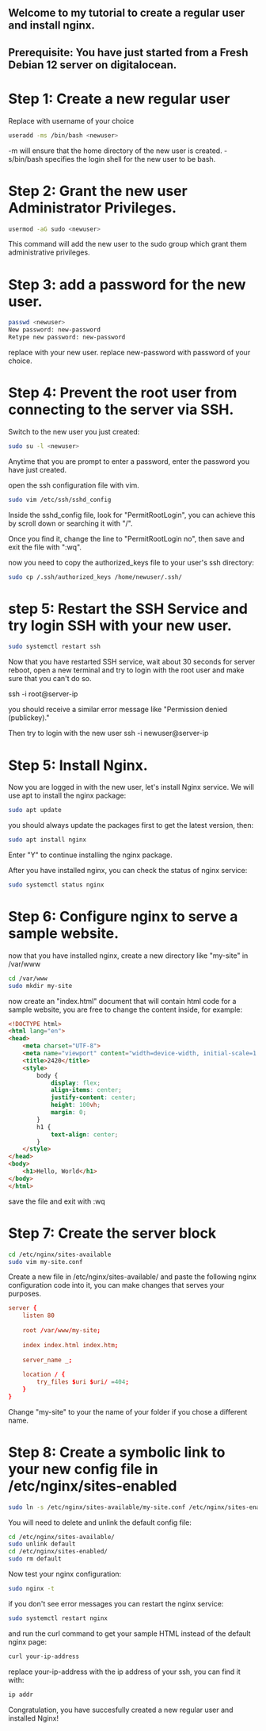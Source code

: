 ## Welcome to my tutorial to create a regular user and install nginx.
## Prerequisite: You have just started from a Fresh Debian 12 server on digitalocean.

# Step 1: Create a new regular user
Replace <newuser> with username of your choice
```bash
useradd -ms /bin/bash <newuser>
```
-m will ensure that the home directory of the new user is created.
-s/bin/bash specifies the login shell for the new user to be bash.


# Step 2: Grant the new user Administrator Privileges.
```bash
usermod -aG sudo <newuser>
```
This command will add the new user to the sudo group which grant them administrative privileges.

# Step 3: add a password for the new user.
```bash
passwd <newuser>
New password: new-password
Retype new password: new-password
```
replace <newuser> with your new user.
replace new-password with password of your choice.

# Step 4: Prevent the root user from connecting to the server via SSH.

Switch to the new user you just created:
```bash
sudo su -l <newuser>
```
Anytime that you are prompt to enter a password, enter the password you have just created.

open the ssh configuration file with vim.
```bash
sudo vim /etc/ssh/sshd_config
```
Inside the sshd_config file, look for "PermitRootLogin",
you can achieve this by scroll down or searching it with "/".

Once you find it, change the line to "PermitRootLogin no", 
then save and exit the file with ":wq".

now you need to copy the authorized_keys file to your user's ssh directory:
```bash
sudo cp /.ssh/authorized_keys /home/newuser/.ssh/
```

# step 5: Restart the SSH Service and try login SSH with your new user.
```bash
sudo systemctl restart ssh
```
Now that you have restarted SSH service, wait about 30 seconds for server reboot,
open a new terminal and try to login with the root user and make sure that you can't do so.

ssh -i root@server-ip

you should receive a similar error message like "Permission denied (publickey)."

Then try to login with the new user 
ssh -i newuser@server-ip

# Step 5: Install Nginx.
Now you are logged in with the new user, let's install Nginx service.
We will use apt to install the nginx package:
```bash
sudo apt update
```
you should always update the packages first to get the latest version, then:

```bash
sudo apt install nginx
```
Enter "Y" to continue installing the nginx package.

After you have installed nginx, you can check the status of nginx service:
```bash
sudo systemctl status nginx
```
# Step 6: Configure nginx to serve a sample website.
now that you have installed nginx, create a new directory like "my-site" in /var/www
```bash
cd /var/www
sudo mkdir my-site
```
now create an "index.html" document that will contain html code for a sample website, you are free to change the content inside, for example:
```html
<!DOCTYPE html>
<html lang="en">
<head>
    <meta charset="UTF-8">
    <meta name="viewport" content="width=device-width, initial-scale=1.0">
    <title>2420</title>
    <style>
        body {
            display: flex;
            align-items: center;
            justify-content: center;
            height: 100vh;
            margin: 0;
        }
        h1 {
            text-align: center;
        }
    </style>
</head>
<body>
    <h1>Hello, World</h1>
</body>
</html>
```
save the file and exit with :wq

# Step 7: Create the server block

```bash
cd /etc/nginx/sites-available
sudo vim my-site.conf

```
Create a new file in /etc/nginx/sites-available/ and paste the following nginx configuration code into it, you can make changes that serves your purposes.

```conf
server {
	listen 80
	
	root /var/www/my-site;
	
	index index.html index.htm;
	
	server_name _;
	
	location / {
		try_files $uri $uri/ =404;
	}
}
```
Change "my-site" to your the name of your folder if you chose a different name.

# Step 8: Create a symbolic link to your new config file in /etc/nginx/sites-enabled
```bash
sudo ln -s /etc/nginx/sites-available/my-site.conf /etc/nginx/sites-enabled/my-site conf
```
You will need to delete and unlink the default config file:
```bash
cd /etc/nginx/sites-available/
sudo unlink default
cd /etc/nginx/sites-enabled/
sudo rm default
```
Now test your nginx configuration:
```bash
sudo nginx -t
```

if you don't see error messages you can restart the nginx service:
```bash
sudo systemctl restart nginx
```
and run the curl command to get your sample HTML instead of the default nginx page:
```bash
curl your-ip-address
```
replace your-ip-address with the ip address of your ssh, you can find it with:
```bash
ip addr
```

Congratulation, you have succesfully created a new regular user and installed Nginx!